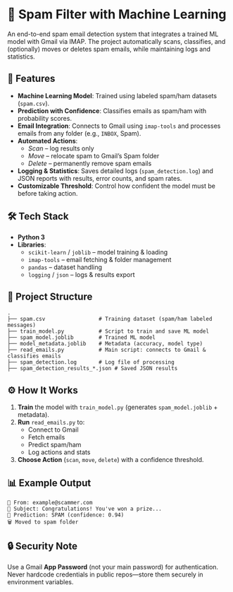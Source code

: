 # 📧 Spam Filter with Machine Learning

An end-to-end spam email detection system that integrates a trained ML model with Gmail via IMAP. The project automatically scans, classifies, and (optionally) moves or deletes spam emails, while maintaining logs and statistics.

## 🚀 Features

* **Machine Learning Model**: Trained using labeled spam/ham datasets (`spam.csv`).
* **Prediction with Confidence**: Classifies emails as spam/ham with probability scores.
* **Email Integration**: Connects to Gmail using `imap-tools` and processes emails from any folder (e.g., `INBOX`, Spam).
* **Automated Actions**:
  * *Scan* – log results only
  * *Move* – relocate spam to Gmail’s Spam folder
  * *Delete* – permanently remove spam emails
* **Logging & Statistics**: Saves detailed logs (`spam_detection.log`) and JSON reports with results, error counts, and spam rates.
* **Customizable Threshold**: Control how confident the model must be before taking action.

## 🛠️ Tech Stack

* **Python 3**
* **Libraries**:
  * `scikit-learn` / `joblib` – model training & loading
  * `imap-tools` – email fetching & folder management
  * `pandas` – dataset handling
  * `logging` / `json` – logs & results export

## 📂 Project Structure

```
.
├── spam.csv                 # Training dataset (spam/ham labeled messages)
├── train_model.py           # Script to train and save ML model
├── spam_model.joblib        # Trained ML model
├── model_metadata.joblib    # Metadata (accuracy, model type)
├── read_emails.py           # Main script: connects to Gmail & classifies emails
├── spam_detection.log       # Log file of processing
├── spam_detection_results_*.json # Saved JSON results
```

## ⚙️ How It Works

1. **Train** the model with `train_model.py` (generates `spam_model.joblib` + metadata).
2. **Run** `read_emails.py` to:
   * Connect to Gmail
   * Fetch emails
   * Predict spam/ham
   * Log actions and stats
3. **Choose Action** (`scan`, `move`, `delete`) with a confidence threshold.

## 📊 Example Output

```
📨 From: example@scammer.com
📌 Subject: Congratulations! You've won a prize...
🧠 Prediction: SPAM (confidence: 0.94)
🗑️ Moved to spam folder
```

## 🔒 Security Note

Use a Gmail **App Password** (not your main password) for authentication. Never hardcode credentials in public repos—store them securely in environment variables.
